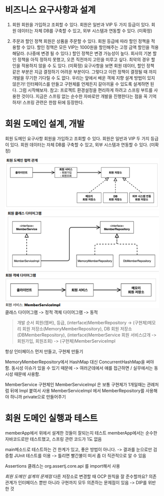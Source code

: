 # 비즈니스 요구사항과 설계

1. 회원
회원을 가입하고 조회할 수 있다.
회원은 일반과 VIP 두 가지 등급이 있다.
회원 데이터는 자체 DB를 구축할 수 있고, 외부 시스템과 연동할 수 있다. (미확정)

2. 주문과 할인 정책
회원은 상품을 주문할 수 있다.
회원 등급에 따라 할인 정책을 적용할 수 있다.
할인 정책은 모든 VIP는 1000원을 할인해주는 고정 금액 할인을 적용해달라. (나중에 변경 될 수
있다.)
할인 정책은 변경 가능성이 높다. 회사의 기본 할인 정책을 아직 정하지 못했고, 오픈 직전까지 고민을
미루고 싶다. 최악의 경우 할인을 적용하지 않을 수 도 있다. (미확정)
요구사항을 보면 회원 데이터, 할인 정책 같은 부분은 지금 결정하기 어려운 부분이다. 그렇다고 이런 정책이
결정될 때 까지 개발을 무기한 기다릴 수 도 없다. 우리는 앞에서 배운 객체 지향 설계 방법이 있지 않은가!
인터페이스를 만들고 구현체를 언제든지 갈아끼울 수 있도록 설계하면 된다. 그럼 시작해보자.
참고: 프로젝트 환경설정을 편리하게 하려고 스프링 부트를 사용한 것이다. 지금은 스프링 없는 순수한
자바로만 개발을 진행한다는 점을 꼭 기억하자! 스프링 관련은 한참 뒤에 등장한다. 


# 회원 도메인 설계, 개발

회원 도메인 요구사항
회원을 가입하고 조회할 수 있다.
회원은 일반과 VIP 두 가지 등급이 있다.
회원 데이터는 자체 DB를 구축할 수 있고, 외부 시스템과 연동할 수 있다. (미확정)

![](그림/회원%20도메인%20협력%20관계.png)
![](그림/회원%20클래스%20다이어그램.png)
![](그림/회원%20객체%20다이어그램.png)
클래스 다이어그램 -> 정적
객체 다이어그램 -> 동적

>개발 순서
회원(멤버), 등급, 
(interface)MemberRepository -> (구현체)메모리 회원 저장소(MemoryMemberRepository), DB 회원 저장소(DBMemberRepository), 
(interface)MemberService 회원 서비스(2개 -> 회원가입, 회원조회) -> (구현체)MemberServiceImpl

항상 인터페이스 먼저 만들고, 구현체 만들기

MemoryMemberRepository에서
HashMap 대신 ConcurrentHashMap을 써야함. 동시성 이슈가 있을 수 있기 때문에 -> 여러군데에서 얘를 접근하면 / 실무에서는 동시성 때문에 사용함.

MemberService 구현체인 MemberServiceImpl 은 보통 구현체가 1개일때는 관례처럼 뒤에 Impl 붙여서 사용
MemberServiceImpl 에서 MemberRepository를 사용해야 하니까 private으로 만들어주기

# 회원 도메인 실행과 테스트

memberApp에서 위에서 설계한 것들이 잘되는지 테스트
memberApp에서는 순수한 자바코드로만 테스트했고, 스프링 관련 코드가 1도 없음

main메소드로 테스트하는 건 한계가 있고, 좋은 방법이 아니다. 
-> 결과를 눈으로만 검증함
JUnit 테스트를 이용
-> 틀리면 빨간불이 떠서 좀 더 직관적으로 알 수 있음

Assertions 클래스는 org.assertj.core.api 를 import해서 사용

*회원 도메인 설계의 문제점*
다른 저장소로 변경할 때 OCP 원칙을 잘 준수할까요?
의존관계가 인터페이스 뿐만 아니라 구현까지 모두 의존하는 문제점이 있음 
-> DIP를 위반한 것